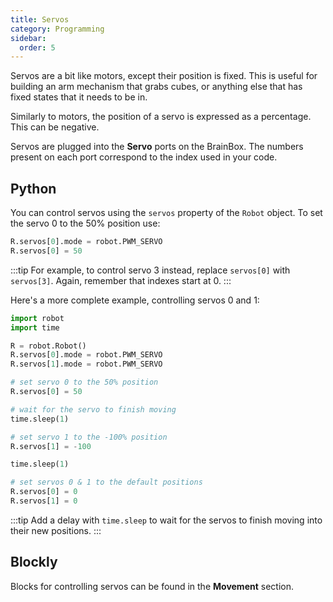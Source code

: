 ```yaml
---
title: Servos
category: Programming
sidebar:
  order: 5
---
```

Servos are a bit like motors, except their position is fixed. This is useful for building an arm mechanism that grabs cubes, or anything else that has fixed states that it needs to be in.

Similarly to motors, the position of a servo is expressed as a percentage. This can be negative.

Servos are plugged into the **Servo** ports on the BrainBox. The numbers present on each port correspond to the index used in your code.

## Python

You can control servos using the `servos` property of the `Robot` object. To set the servo 0 to the 50% position use:

```python
R.servos[0].mode = robot.PWM_SERVO
R.servos[0] = 50
```

:::tip
For example, to control servo 3 instead, replace `servos[0]` with `servos[3]`. Again, remember that indexes start at 0.
:::

Here's a more complete example, controlling servos 0 and 1:

```python
import robot
import time

R = robot.Robot()
R.servos[0].mode = robot.PWM_SERVO
R.servos[1].mode = robot.PWM_SERVO

# set servo 0 to the 50% position
R.servos[0] = 50

# wait for the servo to finish moving
time.sleep(1)

# set servo 1 to the -100% position
R.servos[1] = -100

time.sleep(1)

# set servos 0 & 1 to the default positions
R.servos[0] = 0
R.servos[1] = 0
```

:::tip
Add a delay with `time.sleep` to wait for the servos to finish moving into their new positions.
:::

## Blockly

Blocks for controlling servos can be found in the **Movement** section.
